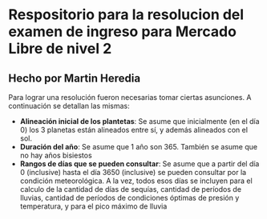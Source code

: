 # Respositorio para la resolucion del examen de ingreso para Mercado Libre de nivel 2
## Hecho por Martin Heredia

Para lograr una resolución fueron necesarias tomar ciertas asunciones. A continuación se detallan las mismas:
- **Alineación inicial de los plantetas**: Se asume que inicialmente (en el día 0) los 3 planetas están alineados entre sí, y además alineados con el sol.
- **Duración del año**: Se asume que 1 año son 365. También se asume que no hay años bisiestos
- **Rangos de días que se pueden consultar**: Se asume que a partir del día 0 (inclusive) hasta el día 3650 (inclusive) se pueden consultar por la condición meteorológica. A la vez, todos esos días se incluyen para el calculo de la cantidad de días de sequías, cantidad de períodos de lluvias, cantidad de períodos de condiciones óptimas de presión y temperatura, y para el pico máximo de lluvia
